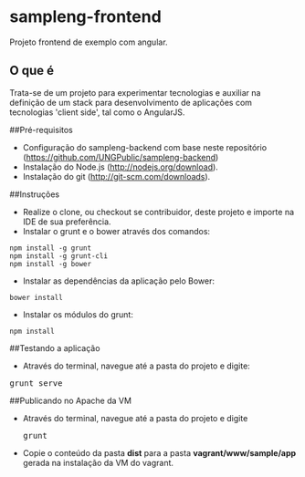 sampleng-frontend
=================

Projeto frontend de exemplo com angular.

## O que é

Trata-se de um projeto para experimentar tecnologias e auxiliar na definição de um stack para desenvolvimento de aplicações com tecnologias 'client side', tal como o AngularJS.

##Pré-requisitos

- Configuração do sampleng-backend com base neste repositório (https://github.com/UNGPublic/sampleng-backend)
- Instalação do Node.js (http://nodejs.org/download).
- Instalação do git (http://git-scm.com/downloads).  

##Instruções
- Realize o clone, ou checkout se contribuidor, deste projeto e importe na IDE de sua preferência.
-  Instalar o grunt e o bower através dos comandos:  
<pre><code>npm install -g grunt  
npm install -g grunt-cli   
npm install -g bower</code></pre>
- Instalar as dependências da aplicação pelo Bower:
<pre><code>bower install</code></pre>
- Instalar os módulos do grunt:
<pre><code>npm install</pre></code>

##Testando a aplicação
- Através do terminal, navegue até a pasta do projeto e digite:  
<pre>grunt serve</pre>

##Publicando no Apache da VM
- Através do terminal, navegue até a pasta do projeto e digite <pre>grunt</pre>  
- Copie o conteúdo da pasta __dist__ para a pasta __vagrant/www/sample/app__ gerada na instalação da VM do vagrant.  

